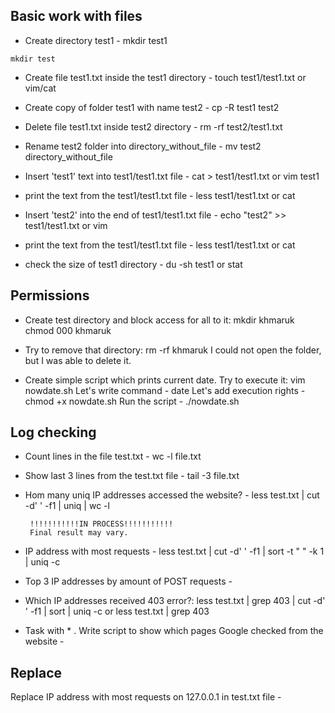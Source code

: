 ##  Basic work with files

- Create directory test1 - mkdir test1

```console
mkdir test
```

- Create file test1.txt inside the test1 directory - touch test1/test1.txt or vim/cat


-   Create copy of folder test1 with name test2 - cp -R test1 test2

-    Delete file test1.txt inside test2 directory - rm -rf test2/test1.txt 

-    Rename test2 folder into directory_without_file - mv test2 directory_without_file

-    Insert 'test1' text into test1/test1.txt file - cat > test1/test1.txt or vim
  test1

-    print the text from the test1/test1.txt file - less test1/test1.txt or cat

-    Insert 'test2' into the end of test1/test1.txt file - echo "test2" >> test1/test1.txt or vim

-    print the text from the test1/test1.txt file - less test1/test1.txt or cat

-    check the size of test1 directory - du -sh test1 or stat 

## Permissions

-   Create test directory and block access for all to it:
        mkdir khmaruk
        chmod 000 khmaruk


-   Try to remove that directory:
        rm -rf khmaruk 
        I could not open the folder, but I was able to delete it.


-    Create simple script which prints current date. Try to execute it:
        vim nowdate.sh
        Let's write command - date
        Let's add execution rights - chmod +x nowdate.sh
        Run the script - ./nowdate.sh


## Log checking

-  Count lines in the file test.txt - wc -l file.txt 


-  Show last 3 lines from the test.txt file - tail -3 file.txt


-  Hom many uniq IP addresses accessed the website? - less test.txt | cut -d' ' -f1 | uniq | wc -l


        !!!!!!!!!!!IN PROCESS!!!!!!!!!!!
        Final result may vary.

-  IP address with most requests - less test.txt | cut -d' ' -f1 | sort -t " " -k 1 | uniq -c


-  Top 3 IP addresses by amount of POST requests - 


-  Which IP addresses received 403 error?:
        less test.txt | grep 403 | cut -d' ' -f1 | sort  | uniq -c
        or
        less test.txt | grep 403


- Task with * . Write script to show which pages Google checked from the website - 

## Replace

Replace IP address with most requests on 127.0.0.1 in test.txt file - 
